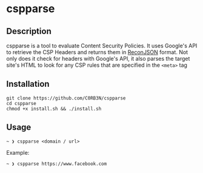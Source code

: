# cspparse

## Description
cspparse is a tool to evaluate Content Security Policies. It uses Google's API to retrieve the CSP Headers and returns them in [ReconJSON](https://github.com/ReconJSON/ReconJSON) format. Not only does it check for headers with Google's API, it also parses the target site's HTML to look for any CSP rules that are specified in the `<meta>` tag

## Installation
```
git clone https://github.com/C0RB3N/cspparse
cd cspparse
chmod +x install.sh && ./install.sh
```

## Usage
```
~ ❯ cspparse <domain / url>
```

Example: 

```
~ ❯ cspparse https://www.facebook.com
```
